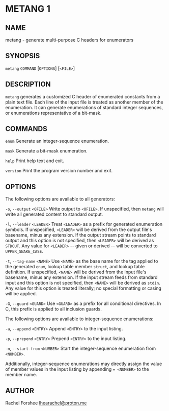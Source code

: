 METANG 1
========

NAME
----

metang - generate multi-purpose C headers for enumerators

SYNOPSIS
--------

`metang` `COMMAND` [`OPTIONS`] [`<FILE>`]

DESCRIPTION
-----------

`metang` generates a customized C header of enumerated constants from a plain
text file. Each line of the input file is treated as another member of the
enumeration. It can generate enumerations of standard integer sequences, or
enumerations representative of a bit-mask.

COMMANDS
--------

`enum`
  Generate an integer-sequence enumeration.

`mask`
  Generate a bit-mask enumeration.

`help`
  Print help text and exit.

`version`
  Print the program version number and exit.

OPTIONS
-------

The following options are available to all generators:

`-o`, `--output` `<OFILE>`
  Write output to `<OFILE>`. If unspecified, then `metang` will write all
  generated content to standard output.

`-l`, `--leader` `<LEADER>`
  Treat `<LEADER>` as a prefix for generated enumeration symbols. If
  unspecified, `<LEADER>` will be derived from the output file's basename, minus
  any extension. If the output stream points to standard output and this option
  is not specified, then `<LEADER>` will be derived as `STDOUT`. Any value
  for `<LEADER>` -- given or derived -- will be converted to `UPPER_SNAKE_CASE`.

`-t`, `--tag-name` `<NAME>`
  Use `<NAME>` as the base name for the tag applied to the generated `enum`,
  lookup table member `struct`, and lookup table definition. If unspecified,
  `<NAME>` will be derived from the input file's basename, minus any extension.
  If the input stream feeds from standard input and this option is not
  specified, then `<NAME>` will be derived as `stdin`. Any value for this option
  is treated literally; no special formatting or casing will be applied.

`-G`, `--guard` `<GUARD>`
  Use `<GUARD>` as a prefix for all conditional directives. In C, this prefix is
  applied to all inclusion guards.

The following options are available to integer-sequence enumerations:

`-a`, `--append` `<ENTRY>`
  Append `<ENTRY>` to the input listing.

`-p`, `--prepend` `<ENTRY>`
  Prepend `<ENTRY>` to the input listing.

`-n`, `--start-from` `<NUMBER>`
  Start the integer-sequence enumeration from `<NUMBER>`.

Additionally, integer-sequence enumerations may directly assign the value of
member values in the input listing by appending `= <NUMBER>` to the member name.

AUTHOR
------

Rachel Forshee <lhearachel@proton.me>
